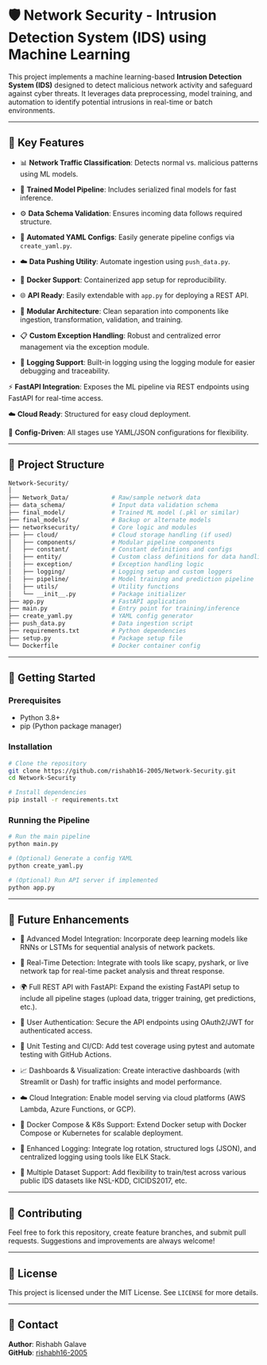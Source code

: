 # 🛡️ Network Security - Intrusion Detection System (IDS) using Machine Learning

This project implements a machine learning-based **Intrusion Detection System (IDS)** designed to detect malicious network activity and safeguard against cyber threats. It leverages data preprocessing, model training, and automation to identify potential intrusions in real-time or batch environments.

---

## 🔧 Key Features

- 📊 **Network Traffic Classification**: Detects normal vs. malicious patterns using ML models.
- 🧠 **Trained Model Pipeline**: Includes serialized final models for fast inference.
- ⚙️ **Data Schema Validation**: Ensures incoming data follows required structure.
- 📁 **Automated YAML Configs**: Easily generate pipeline configs via `create_yaml.py`.
- ☁️ **Data Pushing Utility**: Automate ingestion using `push_data.py`.
- 🐳 **Docker Support**: Containerized app setup for reproducibility.
- 🌐 **API Ready**: Easily extendable with `app.py` for deploying a REST API.
- 🧩 **Modular Architecture**: Clean separation into components like ingestion, transformation, validation, and training.

- 📋 **Custom Exception Handling**: Robust and centralized error management via the exception module.

- 🧾 **Logging Support**: Built-in logging using the logging module for easier debugging and traceability.

⚡ **FastAPI Integration**: Exposes the ML pipeline via REST endpoints using FastAPI for real-time access.

☁️ **Cloud Ready**: Structured for easy cloud deployment.

🧪 **Config-Driven**: All stages use YAML/JSON configurations for flexibility.

---

## 📂 Project Structure

```bash
Network-Security/
│
├── Network_Data/            # Raw/sample network data
├── data_schema/             # Input data validation schema
├── final_model/             # Trained ML model (.pkl or similar)
├── final_models/            # Backup or alternate models
├── networksecurity/         # Core logic and modules
├── ├── cloud/               # Cloud storage handling (if used)
│   ├── components/          # Modular pipeline components
│   ├── constant/            # Constant definitions and configs
│   ├── entity/              # Custom class definitions for data handling
│   ├── exception/           # Exception handling logic
│   ├── logging/             # Logging setup and custom loggers
│   ├── pipeline/            # Model training and prediction pipeline
│   ├── utils/               # Utility functions
│   └── __init__.py          # Package initializer
├── app.py                   # FastAPI application
├── main.py                  # Entry point for training/inference
├── create_yaml.py           # YAML config generator
├── push_data.py             # Data ingestion script
├── requirements.txt         # Python dependencies
├── setup.py                 # Package setup file
└── Dockerfile               # Docker container config
```

---

## 🚀 Getting Started

### Prerequisites

- Python 3.8+
- pip (Python package manager)

### Installation

```bash
# Clone the repository
git clone https://github.com/rishabh16-2005/Network-Security.git
cd Network-Security

# Install dependencies
pip install -r requirements.txt
```

### Running the Pipeline

```bash
# Run the main pipeline
python main.py

# (Optional) Generate a config YAML
python create_yaml.py

# (Optional) Run API server if implemented
python app.py
```

---

## 🔮 Future Enhancements

- 🧠 Advanced Model Integration: Incorporate deep learning models like RNNs or LSTMs for sequential analysis of network packets.

- 📡 Real-Time Detection: Integrate with tools like scapy, pyshark, or live network tap for real-time packet analysis and threat response.

- 🌍 Full REST API with FastAPI: Expand the existing FastAPI setup to include all pipeline stages (upload data, trigger training, get predictions, etc.).

- 🔐 User Authentication: Secure the API endpoints using OAuth2/JWT for authenticated access.

- 🧪 Unit Testing and CI/CD: Add test coverage using pytest and automate testing with GitHub Actions.

- 📈 Dashboards & Visualization: Create interactive dashboards (with Streamlit or Dash) for traffic insights and model performance.

- ☁️ Cloud Integration: Enable model serving via cloud platforms (AWS Lambda, Azure Functions, or GCP).

- 🐳 Docker Compose & K8s Support: Extend Docker setup with Docker Compose or Kubernetes for scalable deployment.

- 📝 Enhanced Logging: Integrate log rotation, structured logs (JSON), and centralized logging using tools like ELK Stack.

- 📂 Multiple Dataset Support: Add flexibility to train/test across various public IDS datasets like NSL-KDD, CICIDS2017, etc.

---

## 🤝 Contributing

Feel free to fork this repository, create feature branches, and submit pull requests. Suggestions and improvements are always welcome!

---

## 📜 License

This project is licensed under the MIT License. See `LICENSE` for more details.

---

## 📧 Contact

**Author**: Rishabh Galave\
**GitHub**: [rishabh16-2005](https://github.com/rishabh16-2005)

